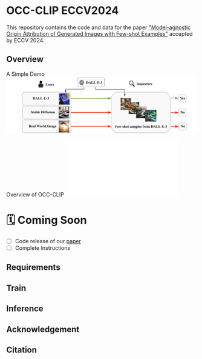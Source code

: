 # OCC-CLIP ECCV2024
This repository contains the code and data for the paper ["Model-agnostic Origin Attribution of Generated Images with Few-shot Examples"](https://arxiv.org/pdf/2404.02697) accepted by ECCV 2024.
## Overview
A Simple Demo
![Simple Demo](teaser.png)

Overview of OCC-CLIP
![OCC-CLIP Overview](Flowchat.pdf)

# 🗓 Coming Soon
- [ ] Code release of our [paper](https://arxiv.org/pdf/2404.02697)
- [ ] Complete Instructions

## Requirements
<!-- The environment.yml file contains the necessary packages to run the code. You can create the environment using the following command:
```
conda env create -f environment.yml
```
We provided a customized version of the Huggingface's transformers library. The code is based on the transformers library version 4.33.2. -->

## Train
<!-- To obtain the perturbation, you can use the following command:
```
python main.py --model_name {VLM_NAME} --prompt_num {NUM_OF_PROMPTS} 
``` -->

## Inference
<!-- We provide the pretrained perturbation in the model/ directory. To run the inference, you can use the following command:

```bash
python inference.py  --noise_dir /path/to/perturbation
```

Pretrained perturbation can be found here: https://1drv.ms/u/c/4f881fa19ba8dfee/ERYe-4sAhPVEqbujubnuWxUByYtM676mnW8FQzaBkxtF-w?e=bIeOCh -->

<!-- ## Clarifications

- Open-Flamingo model used in the paper
    ```py
    from huggingface_hub import hf_hub_download import torch

    checkpoint_path = hf_hub_download("openflamingo/OpenFlamingo-9B-deprecated", "checkpoint.pt")
    ```
- Dataset used in the paper

    The dataset used in the paper is a subset of MSCOCO validation set. We provide the dataset in the data/ directory. -->

## Acknowledgement
<!-- We would like to thank the authors of the following repositories for their code: https://github.com/mlfoundations/open_flamingo/ -->

## Citation
<!-- If you find this repository useful, please consider citing our paper:
```
@inproceedings{
luo2024an,
title={An Image Is Worth 1000 Lies: Transferability of Adversarial Images across Prompts on Vision-Language Models},
author={Haochen Luo and Jindong Gu and Fengyuan Liu and Philip Torr},
booktitle={The Twelfth International Conference on Learning Representations},
year={2024},
url={https://openreview.net/forum?id=nc5GgFAvtk}
}
``` -->
